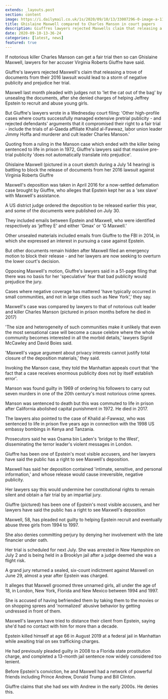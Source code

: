 ```yaml
---
extends: _layouts.post
section: content
image: https://i.dailymail.co.uk/1s/2020/09/10/13/33007296-0-image-a-116_1599739216290.jpg 
title: Ghislaine Maxwell compared to Charles Manson in court papers 
description: Giuffres lawyers rejected Maxwells claim that releasing a trove of documents from their 2016 lawsuit would lead to a storm of negative publicity and prejudice her trial in the US next year. 
date: 2020-09-10-13-36-24 
categories: [latest, news] 
featured: true 
--- 
```

If notorious killer Charles Manson can get a fair trial then so can Ghislaine Maxwell, lawyers for her accuser Virginia Roberts Giuffre have said. 

Giuffre's lawyers rejected Maxwell's claim that releasing a trove of documents from their 2016 lawsuit would lead to a storm of negative publicity and prejudice her trial. 

Maxwell last month pleaded with judges not to 'let the cat out of the bag' by unsealing the documents, after she denied charges of helping Jeffrey Epstein to recruit and abuse young girls. 

But Giuffre's lawyers wrote in a Wednesday court filing: 'Other high-profile cases where courts successfully managed extensive pretrial publicity - and rejected defendants' arguments that it compromised their right to a fair trial - include the trials of al-Qaeda affiliate Khalid al-Fawwaz, labor union leader Jimmy Hoffa and murderer and cult leader Charles Manson.' 

Quoting from a ruling in the Manson case which ended with the killer being sentenced to life in prison in 1972, Giuffre's lawyers said that massive pre-trial publicity 'does not automatically translate into prejudice'.  

Ghislaine Maxwell (pictured in a court sketch during a July 14 hearing) is battling to block the release of documents from her 2016 lawsuit against Virginia Roberts Giuffre 

Maxwell's deposition was taken in April 2016 for a now-settled defamation case brought by Giuffre, who alleges that Epstein kept her as a 'sex slave' with Maxwell's assistance. 

A US district judge ordered the deposition to be released earlier this year, and some of the documents were published on July 30. 

They included emails between Epstein and Maxwell, who were identified respectively as 'jeffrey E' and either 'Gmax' or 'G Maxwell.' 

Other unsealed materials included emails from Giuffre to the FBI in 2014, in which she expressed an interest in pursuing a case against Epstein.  

But other documents remain hidden after Maxwell filed an emergency motion to block their release - and her lawyers are now seeking to overturn the lower court's decision.  

Opposing Maxwell's motion, Giuffre's lawyers said in a 51-page filing that there was no basis for her 'speculative' fear that bad publicity would prejudice the jury.  

Cases where negative coverage has mattered 'have typically occurred in small communities, and not in large cities such as New York',' they say.

Maxwell's case was compared by lawyers to that of notorious cult leader and killer Charles Manson (pictured in prison months before he died in 2017)

'The size and heterogeneity of such communities make it unlikely that even the most sensational case will become a cause celebre where the whole community becomes interested in all the morbid details,' lawyers Sigrid McCawley and David Boies said.

'Maxwell's vague argument about privacy interests cannot justify total closure of the deposition materials,' they said. 

Invoking the Manson case, they told the Manhattan appeals court that 'the fact that a case receives enormous publicity does not by itself establish error'. 

Manson was found guilty in 1969 of ordering his followers to carry out seven murders in one of the 20th century's most notorious crime sprees. 

Manson was sentenced to death but this was commuted to life in prison after California abolished capital punishment in 1972. He died in 2017. 

The lawyers also pointed to the case of Khalid al-Fawwaz, who was sentenced to life in prison five years ago in connection with the 1998 US embassy bombings in Kenya and Tanzania. 

Prosecutors said he was Osama bin Laden's 'bridge to the West', disseminating the terror leader's violent messages in London.

Giuffre has been one of Epstein's most visible accusers, and her lawyers have said the public has a right to see Maxwell's deposition.  

Maxwell has said her deposition contained 'intimate, sensitive, and personal information,' and whose release would cause irreversible, negative publicity. 

Her lawyers say this would undermine her constitutional rights to remain silent and obtain a fair trial by an impartial jury. 

Giuffre (pictured) has been one of Epstein's most visible accusers, and her lawyers have said the public has a right to see Maxwell's deposition

Maxwell, 58, has pleaded not guilty to helping Epstein recruit and eventually abuse three girls from 1994 to 1997.  

She also denies committing perjury by denying her involvement with the late financier under oath.

Her trial is scheduled for next July. She was arrested in New Hampshire on July 2 and is being held in a Brooklyn jail after a judge deemed she was a flight risk.  

A grand jury returned a sealed, six-count indictment against Maxwell on June 29, almost a year after Epstein was charged.  

It alleges that Maxwell groomed three unnamed girls, all under the age of 18, in London, New York, Florida and New Mexico between 1994 and 1997. 

She is accused of having befriended them by taking them to the movies or on shopping sprees and 'normalized' abusive behavior by getting undressed in front of them.   

Maxwell's lawyers have tried to distance their client from Epstein, saying she'd had no contact with him for more than a decade.  

Epstein killed himself at age 66 in August 2019 at a federal jail in Manhattan while awaiting trial on sex trafficking charges. 

He had previously pleaded guilty in 2008 to a Florida state prostitution charge, and completed a 13-month jail sentence now widely considered too lenient.  



Before Epstein's conviction, he and Maxwell had a network of powerful friends including Prince Andrew, Donald Trump and Bill Clinton.     

Giuffre claims that she had sex with Andrew in the early 2000s. He denies this. 

